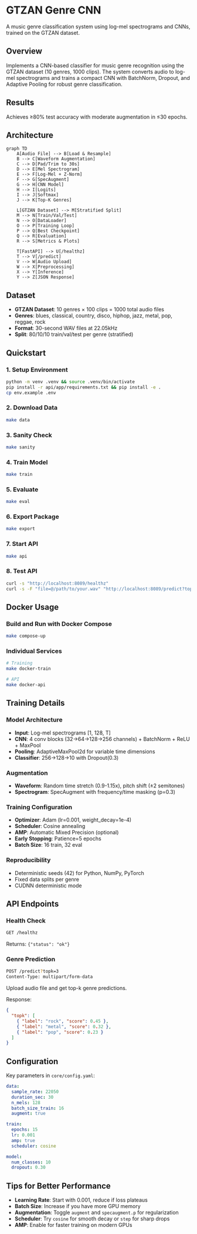 # GTZAN Genre CNN

A music genre classification system using log-mel spectrograms and CNNs, trained on the GTZAN dataset.

## Overview

Implements a CNN-based classifier for music genre recognition using the GTZAN dataset (10 genres, 1000 clips). The system converts audio to log-mel spectrograms and trains a compact CNN with BatchNorm, Dropout, and Adaptive Pooling for robust genre classification.

## Results

Achieves ≥80% test accuracy with moderate augmentation in ≤30 epochs.

## Architecture

```mermaid
graph TD
    A[Audio File] --> B[Load & Resample]
    B --> C[Waveform Augmentation]
    C --> D[Pad/Trim to 30s]
    D --> E[Mel Spectrogram]
    E --> F[Log-Mel + Z-Norm]
    F --> G[SpecAugment]
    G --> H[CNN Model]
    H --> I[Logits]
    I --> J[Softmax]
    J --> K[Top-K Genres]

    L[GTZAN Dataset] --> M[Stratified Split]
    M --> N[Train/Val/Test]
    N --> O[DataLoader]
    O --> P[Training Loop]
    P --> Q[Best Checkpoint]
    Q --> R[Evaluation]
    R --> S[Metrics & Plots]

    T[FastAPI] --> U[/healthz]
    T --> V[/predict]
    V --> W[Audio Upload]
    W --> X[Preprocessing]
    X --> Y[Inference]
    Y --> Z[JSON Response]
```

## Dataset

- **GTZAN Dataset**: 10 genres × 100 clips = 1000 total audio files
- **Genres**: blues, classical, country, disco, hiphop, jazz, metal, pop, reggae, rock
- **Format**: 30-second WAV files at 22.05kHz
- **Split**: 80/10/10 train/val/test per genre (stratified)

## Quickstart

### 1. Setup Environment

```bash
python -m venv .venv && source .venv/bin/activate
pip install -r api/app/requirements.txt && pip install -e .
cp env.example .env
```

### 2. Download Data

```bash
make data
```

### 3. Sanity Check

```bash
make sanity
```

### 4. Train Model

```bash
make train
```

### 5. Evaluate

```bash
make eval
```

### 6. Export Package

```bash
make export
```

### 7. Start API

```bash
make api
```

### 8. Test API

```bash
curl -s "http://localhost:8089/healthz"
curl -s -F "file=@/path/to/your.wav" "http://localhost:8089/predict?topk=3" | jq
```

## Docker Usage

### Build and Run with Docker Compose

```bash
make compose-up
```

### Individual Services

```bash
# Training
make docker-train

# API
make docker-api
```

## Training Details

### Model Architecture

- **Input**: Log-mel spectrograms [1, 128, T]
- **CNN**: 4 conv blocks (32→64→128→256 channels) + BatchNorm + ReLU + MaxPool
- **Pooling**: AdaptiveMaxPool2d for variable time dimensions
- **Classifier**: 256→128→10 with Dropout(0.3)

### Augmentation

- **Waveform**: Random time stretch (0.9-1.15x), pitch shift (±2 semitones)
- **Spectrogram**: SpecAugment with frequency/time masking (p=0.3)

### Training Configuration

- **Optimizer**: Adam (lr=0.001, weight_decay=1e-4)
- **Scheduler**: Cosine annealing
- **AMP**: Automatic Mixed Precision (optional)
- **Early Stopping**: Patience=5 epochs
- **Batch Size**: 16 train, 32 eval

### Reproducibility

- Deterministic seeds (42) for Python, NumPy, PyTorch
- Fixed data splits per genre
- CUDNN deterministic mode

## API Endpoints

### Health Check

```bash
GET /healthz
```

Returns: `{"status": "ok"}`

### Genre Prediction

```bash
POST /predict?topk=3
Content-Type: multipart/form-data
```

Upload audio file and get top-k genre predictions.

Response:

```json
{
  "topk": [
    { "label": "rock", "score": 0.45 },
    { "label": "metal", "score": 0.32 },
    { "label": "pop", "score": 0.23 }
  ]
}
```

## Configuration

Key parameters in `core/config.yaml`:

```yaml
data:
  sample_rate: 22050
  duration_sec: 30
  n_mels: 128
  batch_size_train: 16
  augment: true

train:
  epochs: 15
  lr: 0.001
  amp: true
  scheduler: cosine

model:
  num_classes: 10
  dropout: 0.30
```

## Tips for Better Performance

- **Learning Rate**: Start with 0.001, reduce if loss plateaus
- **Batch Size**: Increase if you have more GPU memory
- **Augmentation**: Toggle `augment` and `specaugment.p` for regularization
- **Scheduler**: Try `cosine` for smooth decay or `step` for sharp drops
- **AMP**: Enable for faster training on modern GPUs
